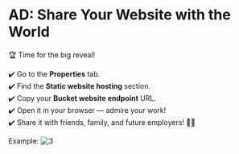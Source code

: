 # AD: Share Your Website with the World

🏆 Time for the big reveal!

✔️ Go to the **Properties** tab.  
✔️ Find the **Static website hosting** section.  
✔️ Copy your **Bucket website endpoint** URL.  
✔️ Open it in your browser — admire your work!  
✔️ Share it with friends, family, and future employers! 💼✨

Example:
![3](https://github.com/user-attachments/assets/9e2aa55d-fadf-4f7c-8f91-08472f8dd58e)
